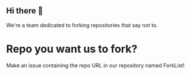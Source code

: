 ## Hi there 👋
We're a team dedicated to forking repositories that say not to.
# Repo you want us to fork?
Make an issue containing the repo URL in our repository named ForkList!
